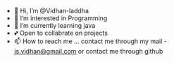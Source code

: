- 👋 Hi, I’m @Vidhan-laddha
- 👀 I’m interested in Programming
- 🌱 I’m currently learning java
- 💕 Open to collabrate on projects
- 📫 How to reach me ... contact me through my mail - js.vidhan@gmail.com or contact me through github

<!---
js-vidhan/js-vidhan is a ✨ special ✨ repository because its `README.md` (this file) appears on your GitHub profile.
You can click the Preview link to take a look at your changes.
--->
